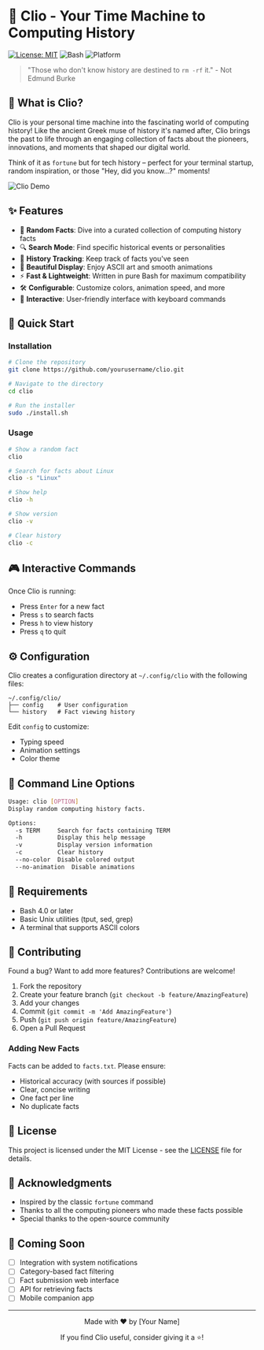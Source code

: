 # 🎲 Clio - Your Time Machine to Computing History

[![License: MIT](https://img.shields.io/badge/License-MIT-yellow.svg)](https://opensource.org/licenses/MIT)
![Bash](https://img.shields.io/badge/Shell-Bash-green.svg)
![Platform](https://img.shields.io/badge/Platform-Linux%20%7C%20macOS-blue.svg)

> "Those who don't know history are destined to `rm -rf` it." - Not Edmund Burke

## 🚀 What is Clio?

Clio is your personal time machine into the fascinating world of computing history! Like the ancient Greek muse of history it's named after, Clio brings the past to life through an engaging collection of facts about the pioneers, innovations, and moments that shaped our digital world.

Think of it as `fortune` but for tech history – perfect for your terminal startup, random inspiration, or those "Hey, did you know...?" moments!

![Clio Demo](https://raw.githubusercontent.com/yourusername/clio/main/demo.gif)

## ✨ Features

- 🎯 **Random Facts**: Dive into a curated collection of computing history facts
- 🔍 **Search Mode**: Find specific historical events or personalities
- 📝 **History Tracking**: Keep track of facts you've seen
- 🎨 **Beautiful Display**: Enjoy ASCII art and smooth animations
- ⚡ **Fast & Lightweight**: Written in pure Bash for maximum compatibility
- 🛠️ **Configurable**: Customize colors, animation speed, and more
- 📱 **Interactive**: User-friendly interface with keyboard commands

## 🚀 Quick Start

### Installation

```bash
# Clone the repository
git clone https://github.com/yourusername/clio.git

# Navigate to the directory
cd clio

# Run the installer
sudo ./install.sh
```

### Usage

```bash
# Show a random fact
clio

# Search for facts about Linux
clio -s "Linux"

# Show help
clio -h

# Show version
clio -v

# Clear history
clio -c
```

## 🎮 Interactive Commands

Once Clio is running:
- Press `Enter` for a new fact
- Press `s` to search facts
- Press `h` to view history
- Press `q` to quit

## ⚙️ Configuration

Clio creates a configuration directory at `~/.config/clio` with the following files:

```
~/.config/clio/
├── config    # User configuration
└── history   # Fact viewing history
```

Edit `config` to customize:
- Typing speed
- Animation settings
- Color theme

## 🎨 Command Line Options

```bash
Usage: clio [OPTION]
Display random computing history facts.

Options:
  -s TERM     Search for facts containing TERM
  -h          Display this help message
  -v          Display version information
  -c          Clear history
  --no-color  Disable colored output
  --no-animation  Disable animations
```

## 🔧 Requirements

- Bash 4.0 or later
- Basic Unix utilities (tput, sed, grep)
- A terminal that supports ASCII colors

## 🤝 Contributing

Found a bug? Want to add more features? Contributions are welcome!

1. Fork the repository
2. Create your feature branch (`git checkout -b feature/AmazingFeature`)
3. Add your changes
4. Commit (`git commit -m 'Add AmazingFeature'`)
5. Push (`git push origin feature/AmazingFeature`)
6. Open a Pull Request

### Adding New Facts

Facts can be added to `facts.txt`. Please ensure:
- Historical accuracy (with sources if possible)
- Clear, concise writing
- One fact per line
- No duplicate facts

## 📜 License

This project is licensed under the MIT License - see the [LICENSE](LICENSE) file for details.

## 💖 Acknowledgments

- Inspired by the classic `fortune` command
- Thanks to all the computing pioneers who made these facts possible
- Special thanks to the open-source community

## 🔮 Coming Soon

- [ ] Integration with system notifications
- [ ] Category-based fact filtering
- [ ] Fact submission web interface
- [ ] API for retrieving facts
- [ ] Mobile companion app

---

<div align="center">
Made with ❤️ by [Your Name]

If you find Clio useful, consider giving it a ⭐️!
</div>
